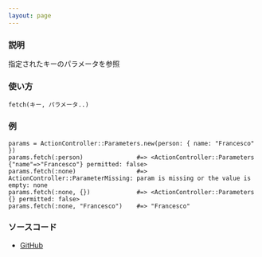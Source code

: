 ```yaml
---
layout: page
---
```


### 説明

指定されたキーのパラメータを参照

### 使い方

    fetch(キー, パラメータ..)

### 例

    params = ActionController::Parameters.new(person: { name: "Francesco" })
    params.fetch(:person)               #=> <ActionController::Parameters {"name"=>"Francesco"} permitted: false>
    params.fetch(:none)                 #=> ActionController::ParameterMissing: param is missing or the value is empty: none
    params.fetch(:none, {})             #=> <ActionController::Parameters {} permitted: false>
    params.fetch(:none, "Francesco")    #=> "Francesco"

### ソースコード

-   [GitHub](https://github.com/rails/rails/blob/984c3ef2775781d47efa9f541ce570daa2434a80/actionpack/lib/action_controller/metal/strong_parameters.rb#L661)
